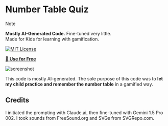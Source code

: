 # Number Table Quiz

> [!NOTE]
> **Mostly AI-Generated Code.** Fine-tuned very little.<br/>
> Made for Kids for learning with gamification.

[![MIT License](https://img.shields.io/badge/License-MIT-green.svg)](https://choosealicense.com/licenses/mit/)

[🎈 **Use for Free**](https://mayeenulislam.github.io/number-table-quiz)

![screenshot](https://github.com/user-attachments/assets/dafa16b4-e706-46d9-9832-51f1d562178a)

This code is mostly AI-generated. The sole purpose of this code was to **let my child practice and remember the number table** in a gamified way.

## Credits

I initiated the prompting with Claude.ai, then fine-tuned with Gemini 1.5 Pro 002. I took sounds from FreeSound.org and SVGs from SVGRepo.com.
